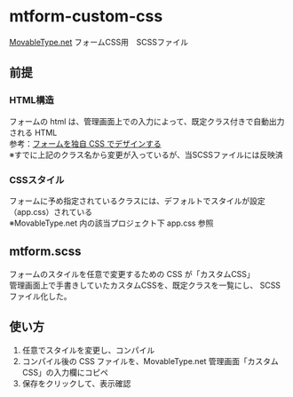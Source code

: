 # mtform-custom-css
[MovableType.net](https://movabletype.net/) フォームCSS用　SCSSファイル

## 前提
### HTML構造
フォームの html は、管理画面上での入力によって、既定クラス付きで自動出力される HTML  
参考：[フォームを独自 CSS でデザインする](https://movabletype.net/support/form/custom-css.html)  
※すでに上記のクラス名から変更が入っているが、当SCSSファイルには反映済

### CSSスタイル
フォームに予め指定されているクラスには、デフォルトでスタイルが設定（app.css）されている  
※MovableType.net 内の該当プロジェクト下 app.css 参照

## mtform.scss
フォームのスタイルを任意で変更するための CSS が「カスタムCSS」  
管理画面上で手書きしていたカスタムCSSを、既定クラスを一覧にし、 SCSS ファイル化した。

## 使い方
1. 任意でスタイルを変更し、コンパイル
2. コンパイル後の CSS ファイルを、MovableType.net 管理画面「カスタムCSS」の入力欄にコピペ
3. 保存をクリックして、表示確認
